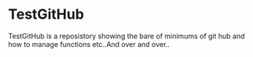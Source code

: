 # TestGitHub


TestGitHub is a reposistory showing the bare of minimums of git hub and how to manage functions etc..And over and over..
